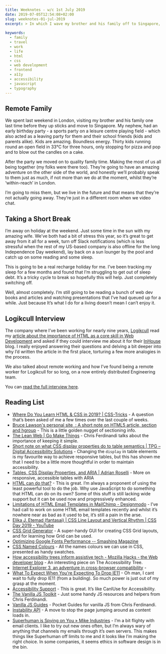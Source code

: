 ```yaml
---
title: Weeknotes - w/c 1st July 2019
date: 2019-07-05T12:54:08+02:00
slug: weeknotes-01-jul-2019
excerpt: > In which I wave my brother and his family off to Singapore, take myself and my wife off to a Spanish island, get interviewed about HTML, and collate a fantastic collection of frontend web dev links for you to sift through.
 
keywords:
  - family
  - travel
  - work
  - life
  - html
  - css
  - web development
  - frontend 
  - a11y
  - accessibility
  - javascript
  - typography
---
```


## Remote Family
We spent last weekend in London, visiting my brother and his family one last time before they up sticks and move to Singapore. My nephew, had an early birthday party - a sports party on a leisure centre playing field - which also acted as a leaving party for them and their school friends (kids and parents alike). Kids are amazing. Boundless energy. Thirty kids running round an open field in 33°C for three hours, only stopping for pizza and pop and to blow out the candles on a cake. 

After the party we moved on to quality family time. Making the most of us all being together (my folks were there too). They’re going to have an amazing adventure on the other side of the world, and honestly we’ll probably speak to them just as much, if not more than we do at the moment, whilst they’re ‘within-reach’ in London. 

I’m going to miss them, but we live in the future and that means that they’re not actually going away. They’re just in a different room when we video chat. 

## Taking a Short Break
I’m away on holiday at the weekend. Just some time in the sun with my amazing wife. We’ve both had a bit of stress this year, so it’s great to get away from it all for a week, turn off Slack notifications (which is less stressful when the rest of my US-based company is also offline for the long Independence Day weekend), lay back on a sun lounger by the pool and catch up on some reading and some sleep.

This is going to be a real recharge holiday for me. I’ve been tracking my sleep for a few months and found that I’m struggling to get out of sleep debt. It’s a tricky cycle to break so hopefully this will help. Just completely switching off. 

Well, almost completely. I’m still going to be reading a bunch of web dev books and articles and watching presentations that I’ve had queued up for a while. Just because It’s what I do for a living doesn’t mean I can’t enjoy it.

## Logikcull Interview
The company where I’ve been working for nearly nine years, [Logikcull](https://www.logikcull.com) read my [article about the importance of HTML as a core skill in Web Development](https://www.petelambert.com/journal/html-is-the-web) and asked if they could interview me about it for their [InHouse](https://blog.logikcull.com) blog. I really enjoyed answering their questions and delving a bit deeper into why I’d written the article in the first place, torturing a few more analogies in the process.

We also talked about remote working and how I’ve found being a remote worker for Logikcull for so long, on a now entirely distributed Engineering team.

You can [read the full interview here](https://www.logikcull.com/blog/pete-lambert-strong-product-solid-foundation). 


## Reading List
* [Where Do You Learn HTML & CSS in 2019? | CSS-Tricks](https://css-tricks.com/where-do-you-learn-html-css-in-2019/) - A question that’s been asked of me a few times over the last couple of weeks. 
* [Bruce Lawson's  personal site  : A short note on HTML5 article, section and hgroup](https://www.brucelawson.co.uk/2019/html5-article-section-hgroup/) - This is a little golden nugget of sectioning info. 
* [The Lean Web | Go Make Things](https://gomakethings.com/talks/the-lean-web/) - Chris Ferdinandi talks about the importance of keeping it simple. 
* [Short note on what CSS display properties do to table semantics | TPG – Digital Accessibility Solutions](https://developer.paciellogroup.com/blog/2018/03/short-note-on-what-css-display-properties-do-to-table-semantics/) - Changing the `display` in table elements is my favourite way to achieve responsive tables, but this has shown me that I need to be a little more thoughtful in order to maintain accessibility. 
* [Tables, CSS Display Properties, and ARIA | Adrian Roselli](http://adrianroselli.com/2018/02/tables-css-display-properties-and-aria.html) - More on responsive, accessible tables with ARIA
* [HTML can do that?](https://dev.to/ananyaneogi/html-can-do-that-c0n) - This is great. I’m always a proponent of using the least powerful tool to do the job. Why use JavaScript to do something that HTML can do on its own? Some of this stuff is still lacking wide support but it can be used now and progressively enhanced. 
* [Limitations of HTML Email Templates in MailChimp - Designmodo](https://designmodo.com/mailchimp-limitations-email/) - I’ve had call to work on some HTML email templates recently and whilst it’s nowhere near as bad as it used to be, it’s still a pain in the arse. 
* [Elika J. Etemad (fantasai) | CSS Line Layout and Vertical Rhythm | CSS Day 2019 - YouTube](https://www.youtube.com/watch?v=OtlGo48iTOk)
* [CSS Grid Generator](https://cssgrid-generator.netlify.com/) - A super-handy GUI for creating CSS Grid layouts, and for learning how Grid can be used. 
* [Optimizing Google Fonts Performance -- Smashing Magazine](https://www.smashingmagazine.com/2019/06/optimizing-google-fonts-performance/)
* [CSS Named Colours](https://codepen.io/ananyaneogi/pen/YoLQQy) - All the names colours we can use in CSS, presented as handy swatches. 
* [How accessibility trees inform assistive tech - Mozilla Hacks - the Web developer blog](https://hacks.mozilla.org/2019/06/how-accessibility-trees-inform-assistive-tech/) - An interesting piece on The Accessibility Tree. 
* [Internet Explorer 3, an adventure in cross-browser compatibility](https://www.chenhuijing.com/blog/internet-explorer-3-an-adventure-in-compatibility/) - 
* [What To Expect When You're Expecting To Drop IE11](https://dev.to/samthor/what-to-expect-when-you-re-expecting-to-drop-ie11-ifg) - Oh man, I cant wait to fully drop IE11 (from a building). So much power is just out of my grasp at the moment. 
* [Accessibility Support](https://a11ysupport.io/) - This is great. It’s like CanIUse for Accessibility. 
* [The Vanilla JS Toolkit](https://vanillajstoolkit.com/) - Just some handy JS resources and helpers from Chris Ferdinandi. 
* [Vanilla JS Guides](https://vanillajsguides.com/) - Pocket Guides for vanilla JS from Chris Ferdinandi. 
* [Instability API](https://web.dev/layout-instability-api/) - A move to stop the page jumping around as content loads in. 
* [Superhuman is Spying on You » Mike Industries](https://mikeindustries.com/blog/archive/2019/06/superhuman-is-spying-on-you) - I’m a bit flighty with email clients. I like to try out new ones often, but I’m always wary of anything that channels my emails through it’s own servers. This makes things like Superhuman off limits to me and it looks like I’m making the right choice. In some companies, it seems ethics in software design is in the bin. 